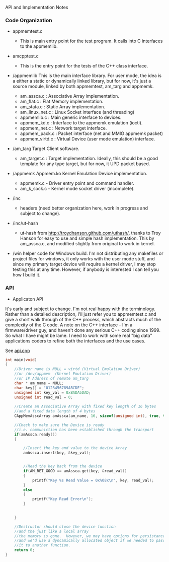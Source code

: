 API and Implementation Notes

### Code Organization 

* appmemtest.c 
   - This is main entry point for the test program.   It calls into C interfaces to the appmemlib.
* amcpptest.c 
   - This is the entry point for the tests of the C++ class interface.
   
* /appmemlib
  This is the main interface library.  For user mode, the idea is a either a static or dynamically linked library, but for now, it's just a source module, linked by both appmemtest, am_targ and appmemk.
  - am_assca.c       : Associative Array implementation.
  - am_flat.c        : Flat Memory implementation.
  - am_stata.c       : Static Array implementation.
  - am_linux_net.c   : Linux Socket interface (and threading)
  - appmemlib.c      : Main generic interface to devices.
  - appmem_kd.c      : Interface to the appmemk emulation (ioctl).
  - appmem_net.c     : Network target interface.
  - appmem_pack.c    : Packet interface (net and MMIO appmemk packet)
  - appmem_virtd.c   : Virtual Device (user mode emulation) interface.
  
* /am_targ
 Target Client software.
  - am_target.c      : Target implementation.   Ideally, this should be a good template for any type target, but for now, it UPD packet based.

* /appmemk
 Appmem.ko Kernel Emulation Device implementation.
  - appmemk.c - Driver entry point and command handler.  
  - am_k_sock.c - Kernel mode socket driver (incomplete).
* /inc
  - headers (need better organization here, work in progress and subject to change).
  
* /inc/ut-hash
  - ut-hash from http://troydhanson.github.com/uthash/, thanks to Troy Hanson for easy to use and simple hash implementation.  This by am_assca.c, and modified slightly from original to work in kernel.
  
* /win 
   helper code for Windows build.   I'm not distributing any makefiles or project files for windows, it only works with the user mode stuff, and since my primary target device will require a kernel driver, I may stop testing this at any time.  However, if anybody is interested I can tell you how I build it.
   
   
   
### API 

* Applicaton API 

It's early and subject to change.  I'm not real happy with the terminology.
Rather than a detailed description, I'll just refer you to appmemtest.c and give a short walk through of the C++ process, which abstracts much of the complexity of the C code.
A note on the C++ interface - I'm a firmware/driver guy, and haven't done any serious C++ coding since 1999.  So what I have might be lame.  I need to work with some real "big data" applications coders to refine both the interfaces and the use cases.

See [api.cpp](https://github.com/scuzzydude/appmem/blob/master/api.cpp) 

````C++
int main(void)
{
	//Driver name is NULL = virtd (Virtual Emulation Driver)
	//or /dev/appmem  (Kernel Emulation Driver)
	//or IP Address of remote am_targ
	char * am_name = NULL;  
	char key[] = "0123456789ABCDE";
	unsigned int key_val = 0xBADA5DAD;
	unsigned int read_val = 0;
	
	//Create an Associative Array with fixed key length of 16 bytes
	//and a fixed data length of 4 bytes 
	CAppMemAsscArray amAssca(am_name, 16, sizeof(unsigned int), true, true);

	//Check to make sure the Device is ready 
	//i.e. communiction has been established through the transport 
	if(amAssca.ready())
	{

		//Insert the key and value to the device Array 
		amAssca.insert(key, &key_val);		


		//Read the key back from the device
		if(AM_RET_GOOD == amAssca.get(key, &read_val))
		{
			printf("Key %s Read Value = 0x%08x\n", key, read_val);
		}
		else
		{
			printf("Key Read Error\n");
		}
		

	}

	//Destructor should close the device function 
	//and the just like a local array
	//the memory is gone.  However, we may have options for persistance
	//and we'd use a dyncamically allocated object if we needed to pass
	//it to another function.
	return 0;
}
````

 
  
  
